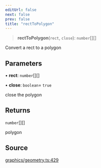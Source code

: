 ```yaml
---
editUrl: false
next: false
prev: false
title: "rectToPolygon"
---
```


> **rectToPolygon**(`rect`, `close`): `number`[][]

Convert a rect to a polygon

## Parameters

• **rect**: `number`[][]

• **close**: `boolean`= `true`

close the polygon

## Returns

`number`[][]

polygon

## Source

[graphics/geometry.ts:429](https://github.com/dgmjs/dgmjs/blob/main/packages/core/src/graphics/geometry.ts#L429)
